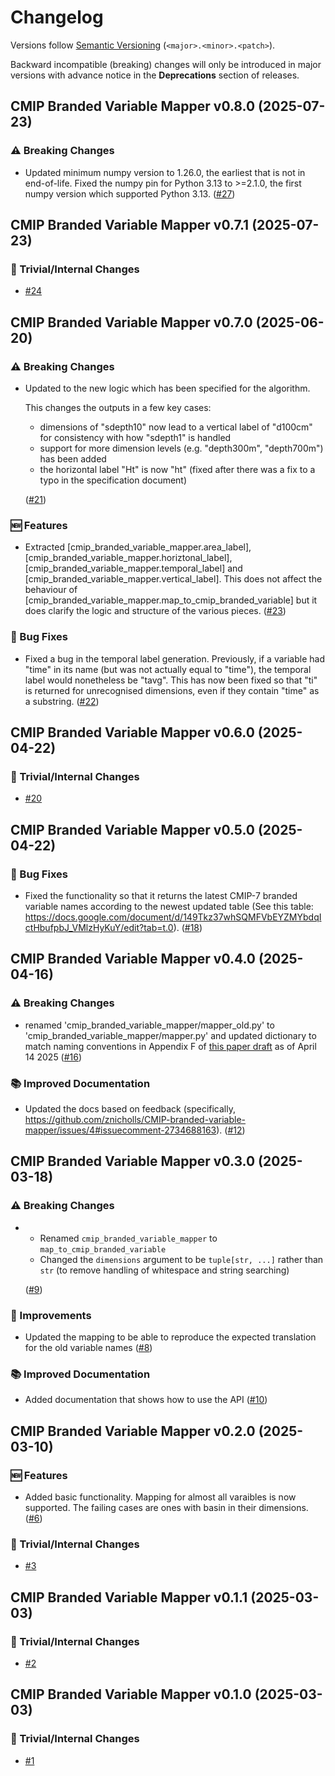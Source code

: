 # Changelog

Versions follow [Semantic Versioning](https://semver.org/) (`<major>.<minor>.<patch>`).

Backward incompatible (breaking) changes will only be introduced in major versions
with advance notice in the **Deprecations** section of releases.

<!--
You should *NOT* be adding new changelog entries to this file,
this file is managed by towncrier.
See `changelog/README.md`.

You *may* edit previous changelogs to fix problems like typo corrections or such.
To add a new changelog entry, please see
`changelog/README.md`
and https://pip.pypa.io/en/latest/development/contributing/#news-entries,
noting that we use the `changelog` directory instead of news,
markdown instead of restructured text and use slightly different categories
from the examples given in that link.
-->

<!-- towncrier release notes start -->

## CMIP Branded Variable Mapper v0.8.0 (2025-07-23)

### :warning: Breaking Changes

- Updated minimum numpy version to 1.26.0, the earliest that is not in end-of-life. Fixed the numpy pin for Python 3.13 to >=2.1.0, the first numpy version which supported Python 3.13. ([#27](https://github.com/znicholls/CMIP-branded-variables-mapper/pull/27))


## CMIP Branded Variable Mapper v0.7.1 (2025-07-23)

### :wrench: Trivial/Internal Changes

- [#24](https://github.com/znicholls/CMIP-branded-variables-mapper/pull/24)


## CMIP Branded Variable Mapper v0.7.0 (2025-06-20)

### :warning: Breaking Changes

- Updated to the new logic which has been specified for the algorithm.

  This changes the outputs in a few key cases:

  - dimensions of "sdepth10" now lead to a vertical label of "d100cm" for consistency with how "sdepth1" is handled
  - support for more dimension levels (e.g. "depth300m", "depth700m") has been added
  - the horizontal label "Ht" is now "ht" (fixed after there was a fix to a typo in the specification document)

  ([#21](https://github.com/znicholls/CMIP-branded-variables-mapper/pull/21))

### :new: Features

- Extracted [cmip_branded_variable_mapper.area_label], [cmip_branded_variable_mapper.horiztonal_label], [cmip_branded_variable_mapper.temporal_label] and [cmip_branded_variable_mapper.vertical_label].
  This does not affect the behaviour of [cmip_branded_variable_mapper.map_to_cmip_branded_variable] but it does clarify the logic and structure of the various pieces. ([#23](https://github.com/znicholls/CMIP-branded-variables-mapper/pull/23))

### :bug: Bug Fixes

- Fixed a bug in the temporal label generation.
  Previously, if a variable had "time" in its name (but was not actually equal to "time"), the temporal label would nonetheless be "tavg".
  This has now been fixed so that "ti" is returned for unrecognised dimensions, even if they contain "time" as a substring. ([#22](https://github.com/znicholls/CMIP-branded-variables-mapper/pull/22))


## CMIP Branded Variable Mapper v0.6.0 (2025-04-22)

### :wrench: Trivial/Internal Changes

- [#20](https://github.com/znicholls/CMIP-branded-variables-mapper/pull/20)


## CMIP Branded Variable Mapper v0.5.0 (2025-04-22)

### :bug: Bug Fixes

- Fixed the functionality so that it returns the latest CMIP-7 branded variable names according to the newest updated table (See this table: https://docs.google.com/document/d/149Tkz37whSQMFVbEYZMYbdqIctHbufpbJ_VMlzHyKuY/edit?tab=t.0). ([#18](https://github.com/znicholls/CMIP-branded-variables-mapper/pull/18))


## CMIP Branded Variable Mapper v0.4.0 (2025-04-16)

### :warning: Breaking Changes

- renamed 'cmip_branded_variable_mapper/mapper_old.py' to 'cmip_branded_variable_mapper/mapper.py'
  and updated dictionary to match naming conventions in Appendix F of [this paper draft](https://docs.google.com/document/d/19jzecgymgiiEsTDzaaqeLP6pTvLT-NzCMaq-wu-QoOc/edit?pli=1&tab=t.0) as of April 14 2025 ([#16](https://github.com/znicholls/CMIP-branded-variables-mapper/pull/16))

### :books: Improved Documentation

- Updated the docs based on feedback (specifically, https://github.com/znicholls/CMIP-branded-variable-mapper/issues/4#issuecomment-2734688163). ([#12](https://github.com/znicholls/CMIP-branded-variables-mapper/pull/12))


## CMIP Branded Variable Mapper v0.3.0 (2025-03-18)

### :warning: Breaking Changes

- - Renamed `cmip_branded_variable_mapper` to `map_to_cmip_branded_variable`
  - Changed the `dimensions` argument to be `tuple[str, ...]` rather than `str` (to remove handling of whitespace and string searching)

  ([#9](https://github.com/znicholls/CMIP-branded-variables-mapper/pull/9))

### :tada: Improvements

- Updated the mapping to be able to reproduce the expected translation for the old variable names ([#8](https://github.com/znicholls/CMIP-branded-variables-mapper/pull/8))

### :books: Improved Documentation

- Added documentation that shows how to use the API ([#10](https://github.com/znicholls/CMIP-branded-variables-mapper/pull/10))


## CMIP Branded Variable Mapper v0.2.0 (2025-03-10)

### 🆕 Features

- Added basic functionality. Mapping for almost all varaibles is now supported. The failing cases are ones with basin in their dimensions. ([#6](https://github.com/znicholls/CMIP-branded-variables-mapper/pull/6))

### 🔧 Trivial/Internal Changes

- [#3](https://github.com/znicholls/CMIP-branded-variables-mapper/pull/3)


## CMIP Branded Variable Mapper v0.1.1 (2025-03-03)

### 🔧 Trivial/Internal Changes

- [#2](https://github.com/znicholls/CMIP-branded-variables-scratch/pull/2)


## CMIP Branded Variable Mapper v0.1.0 (2025-03-03)

### 🔧 Trivial/Internal Changes

- [#1](https://github.com/znicholls/CMIP-branded-variables-scratch/pull/1)
